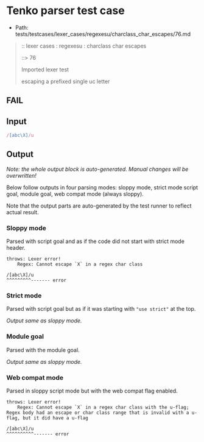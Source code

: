 # Tenko parser test case

- Path: tests/testcases/lexer_cases/regexesu/charclass_char_escapes/76.md

> :: lexer cases : regexesu : charclass char escapes
>
> ::> 76
>
> Imported lexer test
>
> escaping a prefixed single uc letter

## FAIL

## Input

`````js
/[abc\X]/u
`````

## Output

_Note: the whole output block is auto-generated. Manual changes will be overwritten!_

Below follow outputs in four parsing modes: sloppy mode, strict mode script goal, module goal, web compat mode (always sloppy).

Note that the output parts are auto-generated by the test runner to reflect actual result.

### Sloppy mode

Parsed with script goal and as if the code did not start with strict mode header.

`````
throws: Lexer error!
    Regex: Cannot escape `X` in a regex char class

/[abc\X]/u
^^^^^^^^^------- error
`````

### Strict mode

Parsed with script goal but as if it was starting with `"use strict"` at the top.

_Output same as sloppy mode._

### Module goal

Parsed with the module goal.

_Output same as sloppy mode._

### Web compat mode

Parsed in sloppy script mode but with the web compat flag enabled.

`````
throws: Lexer error!
    Regex: Cannot escape `X` in a regex char class with the u-flag; Regex body had an escape or char class range that is invalid with a u-flag, but it did have a u-flag

/[abc\X]/u
^^^^^^^^^^------- error
`````


